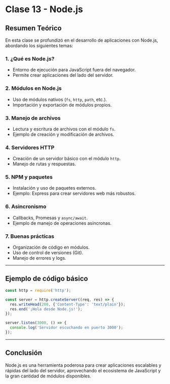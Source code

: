 # Clase 13 - Node.js

## Resumen Teórico

En esta clase se profundizó en el desarrollo de aplicaciones con Node.js, abordando los siguientes temas:

### 1. ¿Qué es Node.js?
- Entorno de ejecución para JavaScript fuera del navegador.
- Permite crear aplicaciones del lado del servidor.

### 2. Módulos en Node.js
- Uso de módulos nativos (`fs`, `http`, `path`, etc.).
- Importación y exportación de módulos propios.

### 3. Manejo de archivos
- Lectura y escritura de archivos con el módulo `fs`.
- Ejemplo de creación y modificación de archivos.

### 4. Servidores HTTP
- Creación de un servidor básico con el módulo `http`.
- Manejo de rutas y respuestas.

### 5. NPM y paquetes
- Instalación y uso de paquetes externos.
- Ejemplo: Express para crear servidores web más robustos.

### 6. Asincronismo
- Callbacks, Promesas y `async/await`.
- Ejemplo de manejo de operaciones asíncronas.

### 7. Buenas prácticas
- Organización de código en módulos.
- Uso de control de versiones (Git).
- Manejo de errores y logs.

---

## Ejemplo de código básico

```js
const http = require('http');

const server = http.createServer((req, res) => {
  res.writeHead(200, {'Content-Type': 'text/plain'});
  res.end('¡Hola desde Node.js!');
});

server.listen(3000, () => {
  console.log('Servidor escuchando en puerto 3000');
});
```

---

## Conclusión

Node.js es una herramienta poderosa para crear aplicaciones escalables y rápidas del lado del servidor, aprovechando el ecosistema de JavaScript y la gran cantidad de módulos disponibles.
